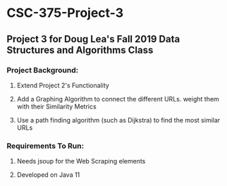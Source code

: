 # CSC-375-Project-3

## Project 3 for Doug Lea's Fall 2019 Data Structures and Algorithms Class

### Project Background:

1. Extend Project 2's Functionality

2. Add a Graphing Algorithm to connect the different URLs. weight them with their Similarity Metrics

3. Use a path finding algorithm (such as Dijkstra) to find the most similar URLs

### Requirements To Run:

1. Needs jsoup for the Web Scraping elements

2. Developed on Java 11
